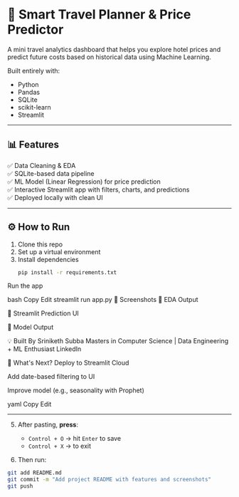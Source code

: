 # 🧳 Smart Travel Planner & Price Predictor

A mini travel analytics dashboard that helps you explore hotel prices and predict future costs based on historical data using Machine Learning.

Built entirely with:
- Python
- Pandas
- SQLite
- scikit-learn
- Streamlit

---

## 📊 Features

✅ Data Cleaning & EDA  
✅ SQLite-based data pipeline  
✅ ML Model (Linear Regression) for price prediction  
✅ Interactive Streamlit app with filters, charts, and predictions  
✅ Deployed locally with clean UI

---

## ⚙️ How to Run

1. Clone this repo  
2. Set up a virtual environment  
3. Install dependencies  
   ```bash
   pip install -r requirements.txt
Run the app

bash
Copy
Edit
streamlit run app.py
📸 Screenshots
🔹 EDA Output

🔹 Streamlit Prediction UI

🔹 Model Output

💡 Built By
Sriniketh Subba
Masters in Computer Science | Data Engineering + ML Enthusiast
LinkedIn

🏁 What's Next?
Deploy to Streamlit Cloud

Add date-based filtering to UI

Improve model (e.g., seasonality with Prophet)

yaml
Copy
Edit

---

5. After pasting, **press**:
   - `Control + O` → hit `Enter` to save  
   - `Control + X` → to exit

6. Then run:

```bash
git add README.md
git commit -m "Add project README with features and screenshots"
git push
